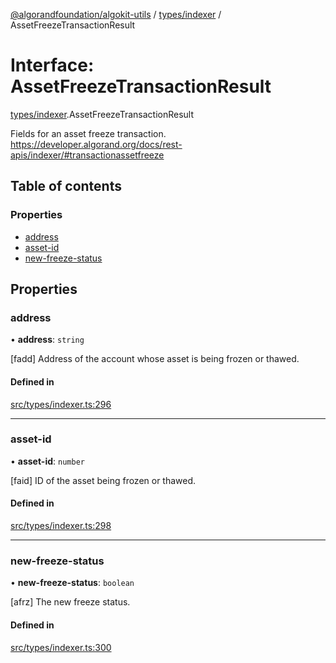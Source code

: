 [@algorandfoundation/algokit-utils](../README.md) / [types/indexer](../modules/types_indexer.md) / AssetFreezeTransactionResult

# Interface: AssetFreezeTransactionResult

[types/indexer](../modules/types_indexer.md).AssetFreezeTransactionResult

Fields for an asset freeze transaction. https://developer.algorand.org/docs/rest-apis/indexer/#transactionassetfreeze

## Table of contents

### Properties

- [address](types_indexer.AssetFreezeTransactionResult.md#address)
- [asset-id](types_indexer.AssetFreezeTransactionResult.md#asset-id)
- [new-freeze-status](types_indexer.AssetFreezeTransactionResult.md#new-freeze-status)

## Properties

### address

• **address**: `string`

[fadd] Address of the account whose asset is being frozen or thawed.

#### Defined in

[src/types/indexer.ts:296](https://github.com/algorandfoundation/algokit-utils-ts/blob/main/src/types/indexer.ts#L296)

___

### asset-id

• **asset-id**: `number`

[faid] ID of the asset being frozen or thawed.

#### Defined in

[src/types/indexer.ts:298](https://github.com/algorandfoundation/algokit-utils-ts/blob/main/src/types/indexer.ts#L298)

___

### new-freeze-status

• **new-freeze-status**: `boolean`

[afrz] The new freeze status.

#### Defined in

[src/types/indexer.ts:300](https://github.com/algorandfoundation/algokit-utils-ts/blob/main/src/types/indexer.ts#L300)
